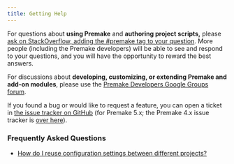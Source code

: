 ```yaml
---
title: Getting Help
---
```


For questions about **using Premake** and **authoring project scripts,** please [ask on StackOverflow, adding the #premake tag to your question](http://stackoverflow.com/questions/tagged/premake). More people (including the Premake developers) will be able to see and respond to your questions, and you will have the opportunity to reward the best answers.

For discussions about **developing, customizing, or extending Premake and add-on modules**, please use the [Premake Developers Google Groups forum](https://groups.google.com/forum/#!forum/premake-development).

If you found a bug or would like to request a feature, you can open a ticket in [the issue tracker on GitHub](https://github.com/premake/premake-core/issues) (for Premake 5.x; the Premake 4.x issue tracker is [over here](https://github.com/premake/premake-4.x/issues)).

### Frequently Asked Questions ###

* [How do I reuse configuration settings between different projects?](Sharing-Configuration-Settings)
